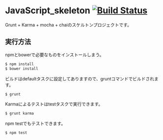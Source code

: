 # JavaScript_skeleton [![Build Status](https://travis-ci.org/kuwalab/JavaScript_skeleton.svg?branch=master)](https://travis-ci.org/kuwalab/JavaScript_skeleton)

Grunt + Karma + mocha + chaiのスケルトンプロジェクトです。

## 実行方法

npmとbowerで必要なものをインストールしまう。

```sh
$ npm install
$ bower install
```

ビルドはdefaultタスクに設定してありますので、gruntコマンドでビルドされます。

```sh
$ grunt
```

Karmaによるテストはtestタスクで実行できます。

```sh
$ grunt karma
```

npm testでもテストできます。

```sh
$ npm test
```
